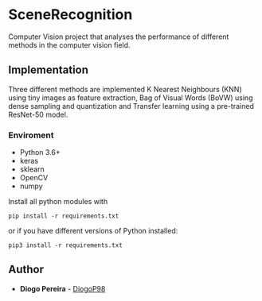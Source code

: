 # SceneRecognition

Computer Vision project that analyses the performance of different methods in the computer vision field.


## Implementation

Three different methods are implemented K Nearest Neighbours (KNN) using tiny images as feature extraction, Bag of Visual Words (BoVW) using dense sampling and quantization and Transfer learning using a pre-trained ResNet-50 model.

### Enviroment

* Python 3.6+
* keras
* sklearn
* OpenCV
* numpy

Install all python modules with

```
pip install -r requirements.txt
```
or if you have different versions of Python installed:
```
pip3 install -r requirements.txt
```

## Author

* **Diogo Pereira** - [DiogoP98](https://github.com/DiogoP98)




